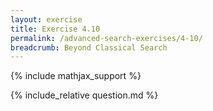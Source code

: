 ```yaml
---
layout: exercise
title: Exercise 4.10
permalink: /advanced-search-exercises/4-10/
breadcrumb: Beyond Classical Search
---
```


{% include mathjax_support %}

<div><i class="arrow-up loader" data-chapter="advanced-search-exercises" data-exercise="ex_10" data-rating="0"></i></div>
{% include_relative question.md %}
